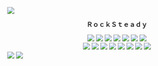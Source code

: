 <img src="https://user-images.githubusercontent.com/34389545/87249000-2d875f00-c422-11ea-9edc-22258a467999.png" align="center">
<div align="center">
 <strong>
 <p style="font-family: monospace">ＲｏｃｋＳｔｅａｄｙ</p> 
 </strong>
</div>
<div align="center">
<a href="https://turtlecoin.lol" target="_blank"><img src="https://user-images.githubusercontent.com/34389545/87250794-02eed380-c42d-11ea-95d9-311db041c20f.png"></a>
<a href="https://karai.io" target="_blank"><img src="https://user-images.githubusercontent.com/34389545/87250767-e488d800-c42c-11ea-96e5-7e27e1fc3af5.png"></a>
<a href="https://golang.org" target="_blank"><img src="https://user-images.githubusercontent.com/34389545/87250944-ea32ed80-c42d-11ea-9c1c-21f96a2ca908.png"></a>
<a href="https://9p.io/plan9/" target="_blank"><img src="https://user-images.githubusercontent.com/34389545/87251190-6bd74b00-c42f-11ea-8440-f8109c2343d3.png"></a>
<a href="https://voidlinux.org/" target="_blank"><img src="https://user-images.githubusercontent.com/34389545/87251422-451a1400-c431-11ea-9613-593c3631f286.png"></a>
 <a href="https://eff.org" target="_blank"><img src="https://user-images.githubusercontent.com/34389545/87251549-249e8980-c432-11ea-9dab-d61109819be4.png"></a>
 <a href="https://www.gnu.org/software/bash/" target="_blank"><img src="https://user-images.githubusercontent.com/34389545/87252197-c7590700-c436-11ea-9299-e394bbb7ed5e.png"></a>
 <br/>
 <a href="https://debian.org" target="_blank"><img src="https://user-images.githubusercontent.com/34389545/87252215-dcce3100-c436-11ea-894d-f5525a7b0751.png"></a>
 <a href="https://firefox.com" target="_blank"><img src="https://user-images.githubusercontent.com/34389545/87252224-ee173d80-c436-11ea-850d-7a43a90b3045.png"></a>
 <a href="https://setiathome.ssl.berkeley.edu/" target="_blank"><img src="https://user-images.githubusercontent.com/34389545/87252237-05562b00-c437-11ea-9c64-89843f61ca32.gif"></a>
 <a href="https://www.youtube.com/watch?v=eTOKXCEwo_8" target="_blank"><img src="https://user-images.githubusercontent.com/34389545/87252238-07b88500-c437-11ea-9353-01be99330e05.gif"></a>
 <a href="http://lenshellprogarchive.com/hell.html" target="_blank"><img src="https://user-images.githubusercontent.com/34389545/87252240-0c7d3900-c437-11ea-9068-6f9ac57f04ce.gif"></a>
 <a href="https://getbootstrap.com/" target="_blank"><img src="https://user-images.githubusercontent.com/34389545/87252242-1010c000-c437-11ea-9d5a-c05b004e0aef.png"></a>
 <a href="https://invisible-island.net/lynx/" target="_blank"><img src="https://user-images.githubusercontent.com/34389545/87252369-00de4200-c438-11ea-8714-e119a216dc0e.gif"></a>
 <a href="https://www.archlinux.org/" target="_blank"><img src="https://user-images.githubusercontent.com/34389545/87252378-253a1e80-c438-11ea-85ff-672bb68276b9.png"></a>
</div>
<img src="https://user-images.githubusercontent.com/34389545/87249001-2f512280-c422-11ea-908c-92c130e40fc6.png" align="center">
<img src="https://user-images.githubusercontent.com/34389545/87249008-3b3ce480-c422-11ea-852b-ef0a3566bd2e.png" align="center">
